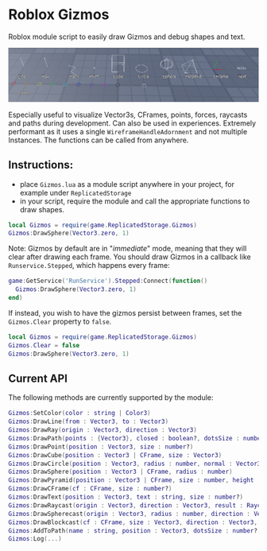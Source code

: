 # Roblox Gizmos
Roblox module script to easily draw Gizmos and debug shapes and text.

![Screenshot](Screenshot.png)

Especially useful to visualize Vector3s, CFrames, points, forces, raycasts and paths during development. Can also be used in experiences.
Extremely performant as it uses a single `WireframeHandleAdornment` and not multiple Instances. The functions can be called from anywhere.

## Instructions:
- place `Gizmos.lua` as a module script anywhere in your project, for example under `ReplicatedStorage`
- in your script, require the module and call the appropriate functions to draw shapes.
```lua
local Gizmos = require(game.ReplicatedStorage.Gizmos)
Gizmos:DrawSphere(Vector3.zero, 1)
```

Note: Gizmos by default are in "_immediate_" mode, meaning that they will clear after drawing each frame. You should draw Gizmos in a callback like `Runservice.Stepped`, which happens every frame:
```lua
game:GetService('RunService').Stepped:Connect(function()
  Gizmos:DrawSphere(Vector3.zero, 1)
end)
```
If instead, you wish to have the gizmos persist between frames, set the `Gizmos.Clear` property to `false`.
```lua
local Gizmos = require(game.ReplicatedStorage.Gizmos)
Gizmos.Clear = false
Gizmos:DrawSphere(Vector3.zero, 1)
```

## Current API
The following methods are currently supported by the module:
```lua
Gizmos:SetColor(color : string | Color3)
Gizmos:DrawLine(from : Vector3, to : Vector3)
Gizmos:DrawRay(origin : Vector3, direction : Vector3)
Gizmos:DrawPath(points : {Vector3}, closed : boolean?, dotsSize : number?)
Gizmos:DrawPoint(position : Vector3, size : number?)
Gizmos:DrawCube(position : Vector3 | CFrame, size : Vector3)
Gizmos:DrawCircle(position : Vector3, radius : number, normal : Vector3?)
Gizmos:DrawSphere(position : Vector3 | CFrame, radius : number)
Gizmos:DrawPyramid(position : Vector3 | CFrame, size : number, height : number)
Gizmos:DrawCFrame(cf : CFrame, size : number?)
Gizmos:DrawText(position : Vector3, text : string, size : number?)
Gizmos:DrawRaycast(origin : Vector3, direction : Vector3, result : RaycastResult)
Gizmos:DrawSpherecast(origin : Vector3, radius : number, direction : Vector3, result : RaycastResult)
Gizmos:DrawBlockcast(cf : CFrame, size : Vector3, direction : Vector3, result : RaycastResult)
Gizmos:AddToPath(name : string, position : Vector3, dotsSize : number?)
Gizmos:Log(...)
```
